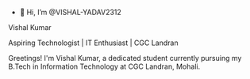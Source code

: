 - 👋 Hi, I’m @VISHAL-YADAV2312

Vishal Kumar

Aspiring Technologist | IT Enthusiast | CGC Landran

Greetings!
I'm Vishal Kumar, a dedicated student currently pursuing my B.Tech in Information Technology at CGC Landran, Mohali.

<!---
VISHAL-YADAV2312/VISHAL-YADAV2312 is a ✨ special ✨ repository because its `README.md` (this file) appears on your GitHub profile.
You can click the Preview link to take a look at your changes.
--->
